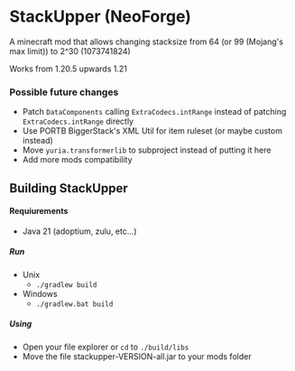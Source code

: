 # StackUpper (NeoForge)
A minecraft mod that allows changing stacksize from 64 (or 99 (Mojang's max limit)) to 2^30 (1073741824)

Works from 1.20.5 upwards 1.21

### Possible future changes
- Patch `DataComponents` calling `ExtraCodecs.intRange` instead of patching `ExtraCodecs.intRange` directly
- Use PORTB BiggerStack's XML Util for item ruleset (or maybe custom instead)
- Move `yuria.transformerlib` to subproject instead of putting it here
- Add more mods compatibility

## Building StackUpper
#### Requiurements
- Java 21 (adoptium, zulu, etc...)

##### Run
- Unix
    -  ``` ./gradlew build ```
- Windows
  - ```./gradlew.bat build```

##### Using
- Open your file explorer or `cd` to `./build/libs`
- Move the file stackupper-VERSION-all.jar to your mods folder